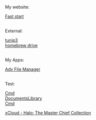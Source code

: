 <p>My website:</p>
<a href="https://tom60chat.github.io/Fast%20start/">Fast start</a><br/>

<br/>

<p>External:</p>
<a href="https://retail.tunip3.dev/">tunip3</a><br/>
<a href="https://drive.google.com/drive/folders/1O8gY-ReCyjTbVEyY0hIa5e9kDQMwUkMn">homebrew drive</a><br/>

<br/>

<p>My Apps:</p>
<a href="ms-windows-store://pdp/?productid=9MVSVN9D3G5Z">Adv File Manager</a><br/>

<br/>

<p>Test:</p>
<a href="file:///C:/Windows/System32/cmd.exe">Cmd</a><br/>
<a href="shell:DocumentsLibrary">DocumentsLibrary</a><br/>
<a href="file:///C:/">Cmd</a><br/>

<a href="https://www.xbox.com/en-US/play/launch/halo-the-master-chief-collection/9MT8PTGVHX2P">xCloud - Halo: The Master Chief Collection</a><br/>
